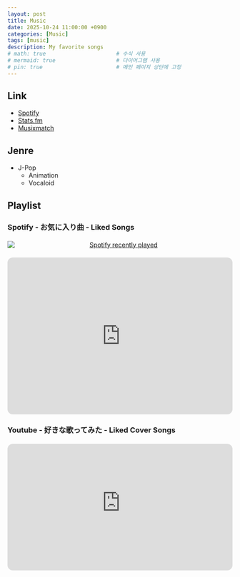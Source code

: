 ```yaml
---
layout: post
title: Music
date: 2025-10-24 11:00:00 +0900
categories: [Music]
tags: [music]
description: My favorite songs  
# math: true                      # 수식 사용
# mermaid: true                   # 다이어그램 사용
# pin: true                       # 메인 페이지 상단에 고정
---
```


## Link

- [Spotify](https://open.spotify.com/user/vrzp923oitpudxzpcglk8pa40?si=594c21ea131a4094)
- [Stats.fm](https://stats.fm/ahri2nd)
- [Musixmatch](https://www.musixmatch.com/profile/3vUCAArqF_yLicK4gElNQSbkBTop-eOR_Bp0eVR84VSKFn7LCe8P3FFlhr7Z2ECCTIF_xsg__ny7U9A08AQ--IqPJdPF6-VmkfOoaX3Un-0OIIyA_WJcW7exlKCtgWNAHrpk9X95WyMYMjVQxX5VcTVwoHo)


## Jenre

- J-Pop
    - Animation
    - Vocaloid


## Playlist

### Spotify - お気に入り曲 - Liked Songs
<style>
  /* === 1. Spotify 좌우 배치 컨테이너 (통계 카드와 플레이리스트) === */
  .spotify-flex-container {
    display: flex;
    flex-wrap: wrap;
    gap: 20px;
    margin: 20px 0;
    align-items: flex-start;
  }
  
  /* Spotify 아이템 기본 스타일 (모바일 우선 100% 폭) */
  .spotify-item {
    flex: 1 1 100%;
    min-width: 300px;
    box-sizing: border-box;
    margin: 0;
  }
  
  /* 데스크톱 배치 (768px 이상일 때 좌우 50% 분할) */
  @media (min-width: 768px) {
    .spotify-item {
      flex: 1 1 calc(50% - 10px);
    }
  }
  
  /* 이미지 (Spotify 카드) 스타일 */
  .spotify-item img {
    display: block;
    margin: 0 auto;
    max-width: 100%;
    height: auto;
  }
  
  /* Spotify 임베드 플레이어 iframe */
  .spotify-item iframe {
    width: 100%;
    border-radius: 12px;
  }
  
  /* === 2. YouTube 단독 섹션 및 16:9 비율 유지 트릭 === */
  .youtube-section {
    margin: 20px 0; 
    width: 100%;
  }

  /* iframe의 16:9 반응형 비율 유지 (핵심 CSS) */
  .video-wrapper {
    position: relative;
    padding-bottom: 56.25%; /* 16:9 비율 (9 / 16 = 0.5625) */
    height: 0;
    overflow: hidden;
  }
  
  .video-wrapper iframe {
    position: absolute;
    top: 0;
    left: 0;
    width: 100%;
    height: 100%;
    border-radius: 12px;
  }
</style>

<!-- ============================================= -->
<!-- [섹션 1: Spotify - 좌우 배치 컨테이너] -->
<div class="spotify-flex-container">

  <!-- Spotify 이미지 통계 카드 (좌측 50%) -->
  <div class="spotify-item" style="text-align: center;">
    <a href="https://open.spotify.com/user/vrzp923oitpudxzpcglk8pa40">
      <img src="https://spotify-recently-played-readme.vercel.app/api?user=vrzp923oitpudxzpcglk8pa40&count=5&unique=true" 
           alt="Spotify recently played" 
           height="300" />
    </a>
  </div>

  <!-- Spotify Embed 플레이어 (우측 50%) -->
  <div class="spotify-item">
    <iframe data-testid="embed-iframe" 
            src="https://open.spotify.com/embed/playlist/3Dx3X4hrl630CbDMHvtpai?utm_source=generator" 
            height="352" 
            frameBorder="0" 
            allowfullscreen="" 
            allow="autoplay; clipboard-write; encrypted-media; fullscreen; picture-in-picture" 
            loading="lazy">
    </iframe>
  </div>
</div>

### Youtube - 好きな歌ってみた - Liked Cover Songs

<!-- ============================================= -->
<!-- [섹션 2: YouTube - 독립 컨테이너 (100% 폭, 비율 유지)] -->
<div class="youtube-section">
  <!-- 16:9 비율 유지를 위한 video-wrapper 사용 -->
  <div class="video-wrapper">
    <iframe src="https://www.youtube-nocookie.com/embed/videoseries?si=LtdBQyCiawthfL-z&amp;list=PLI8v8TR0VO8l0CoLeN6S5h98gXB3hsOyp" 
            title="YouTube video player" 
            frameborder="0" 
            allow="accelerometer; autoplay; clipboard-write; encrypted-media; gyroscope; picture-in-picture; web-share" 
            referrerpolicy="strict-origin-when-cross-origin" 
            allowfullscreen>
    </iframe>
  </div>
</div>



